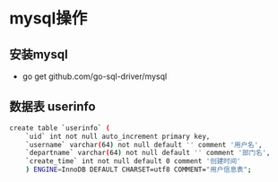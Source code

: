 # mysql操作

## 安装mysql
* go get github.com/go-sql-driver/mysql

## 数据表 userinfo
```bash
create table `userinfo` (
	`uid` int not null auto_increment primary key,
	`username` varchar(64) not null default '' comment '用户名',
	`departname` varchar(64) not null default '' comment '部门名',
	`create_time` int not null default 0 comment '创建时间'
	) ENGINE=InnoDB DEFAULT CHARSET=utf8 COMMENT="用户信息表";
```